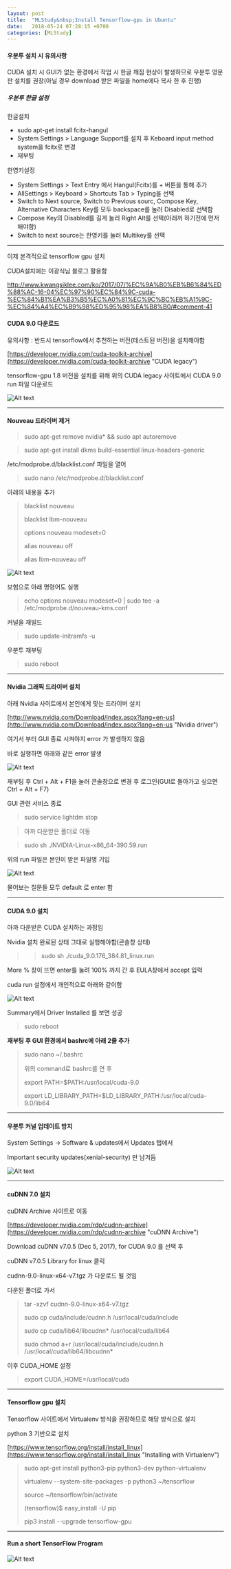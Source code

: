 ```yaml
---
layout: post
title:  "MLStudy&nbsp;Install Tensorflow-gpu in Ubuntu"
date:   2018-05-24 07:28:15 +0700
categories: [MLStudy]
---
```


#### 우분투 설치 시 유의사항

CUDA 설치 시 GUI가 없는 환경에서 작업 시 한글 깨짐 현상이 발생하므로 우분투 영문판 설치를 권장(아닐 경우 download 받은 파일을 home에다 복사 한 후 진행)

##### 우분투 한글 설정

한글설치

- sudo apt-get install fcitx-hangul
- System Settings > Language Support를 설치 후 Keboard input method system을 fcitx로 변경
- 재부팅

한영키설정

- System Settings > Text Entry 에서 Hangul(Fcitx)를 + 버튼을 통해 추가
- AllSettings > Keyboard > Shortcuts Tab > Typing을 선택
- Switch to Next source, Switch to Previous sourc, Compose Key, Alternative Characters Key를 모두 backspace를 눌러 Disabled로 선택함
- Compose Key의 Disabled를 길게 눌러 Right Alt를 선택(아래꺼 하기전에 먼저해야함)
- Switch to next source는 한영키를 눌러 Multikey를 선택
 
---

이제 본격적으로 tensorflow gpu 설치

CUDA설치에는 이광식님 블로그 활용함 

[http://www.kwangsiklee.com/ko/2017/07/%EC%9A%B0%EB%B6%84%ED%88%AC-16-04%EC%97%90%EC%84%9C-cuda-%EC%84%B1%EA%B3%B5%EC%A0%81%EC%9C%BC%EB%A1%9C-%EC%84%A4%EC%B9%98%ED%95%98%EA%B8%B0/#comment-41
](http://www.kwangsiklee.com/ko/2017/07/%EC%9A%B0%EB%B6%84%ED%88%AC-16-04%EC%97%90%EC%84%9C-cuda-%EC%84%B1%EA%B3%B5%EC%A0%81%EC%9C%BC%EB%A1%9C-%EC%84%A4%EC%B9%98%ED%95%98%EA%B8%B0/#comment-41 "이광식님 블로그")

#### CUDA 9.0 다운로드

유의사항 : 반드시 tensorflow에서 추천하는 버전(테스트된 버전)을 설치해야함

[https://developer.nvidia.com/cuda-toolkit-archive](https://developer.nvidia.com/cuda-toolkit-archive "CUDA legacy")

tensorflow-gpu 1.8 버전을 설치를 위해 위의 CUDA legacy 사이트에서 CUDA 9.0 run 파일 다운로드

![Alt text](http://leesangwon0114.github.io/static/img/MLStudy/1.1.PNG)

---

#### Nouveau 드라이버 제거

> sudo apt-get remove nvidia* && sudo apt autoremove

> sudo apt-get install dkms build-essential linux-headers-generic

/etc/modprobe.d/blacklist.conf 파일을 열어 

> sudo nano /etc/modprobe.d/blacklist.conf  

아래의 내용을 추가

>blacklist nouveau
>
>blacklist lbm-nouveau
>
>options nouveau modeset=0
>
>alias nouveau off
>
>alias lbm-nouveau off


![Alt text](http://leesangwon0114.github.io/static/img/MLStudy/1.2.jpg)


보험으로 아래 명령어도 실행

> echo options nouveau modeset=0 | sudo tee -a /etc/modprobe.d/nouveau-kms.conf

커널을 재빌드

> sudo update-initramfs -u

우분투 재부팅 

> sudo reboot

---

#### Nvidia 그래픽 드라이버 설치

아래 Nvidia 사이트에서 본인에게 맞는 드라이버 설치

[http://www.nvidia.com/Download/index.aspx?lang=en-us](http://www.nvidia.com/Download/index.aspx?lang=en-us "Nvidia driver")

여기서 부터 GUI 종료 시켜야지 error 가 발생하지 않음

바로 실행하면 아래와 같은 error 발생

![Alt text](http://leesangwon0114.github.io/static/img/MLStudy/1.3.jpg)

재부팅 후 Ctrl + Alt + F1을 눌러 콘솔창으로 변경 후 로그인(GUI로 돌아가고 싶으면 Ctrl + Alt + F7)

GUI 관련 서비스 종료

> sudo service lightdm stop

> 아까 다운받은 폴더로 이동

> sudo sh ./NVIDIA-Linux-x86_64-390.59.run

위의 run 파일은 본인이 받은 파일명 기입

![Alt text](http://leesangwon0114.github.io/static/img/MLStudy/1.4.jpg)

물어보는 질문들 모두 default 로 enter 함

---

#### CUDA 9.0 설치

아까 다운받은 CUDA 설치하는 과정임

Nvidia 설치 완료된 상태 그대로 실행해야함(콘솔창 상태)

>> sudo sh ./cuda_9.0.176_384.81_linux.run

More % 창이 뜨면 enter를 눌려 100% 까지 간 후 EULA창에서 accept 입력

cuda run 설정에서 개인적으로 아래와 같이함

![Alt text](http://leesangwon0114.github.io/static/img/MLStudy/1.5.jpg)

Summary에서 Driver Installed 를 보면 성공

> sudo reboot

**재부팅 후 GUI 환경에서 bashrc에 아래 2줄 추가**

> sudo nano ~/.bashrc
> 
> 위의 command로 bashrc를 연 후
> 
> export PATH=$PATH:/usr/local/cuda-9.0
>
> export LD_LIBRARY_PATH=$LD_LIBRARY_PATH:/usr/local/cuda-9.0/lib64

---

#### 우분투 커널 업데이트 방지

System Settings -> Software & updates에서 Updates 탭에서

Important security updates(xenial-security) 만 남겨둠

![Alt text](http://leesangwon0114.github.io/static/img/MLStudy/1.6.jpg)

---

#### cuDNN 7.0 설치

cuDNN Archive 사이트로 이동

[https://developer.nvidia.com/rdp/cudnn-archive](https://developer.nvidia.com/rdp/cudnn-archive "cuDNN Archive")

Download cuDNN v7.0.5 (Dec 5, 2017), for CUDA 9.0 를 선택 후

cuDNN v7.0.5 Library for linux 클릭

cudnn-9.0-linux-x64-v7.tgz 가 다운로드 될 것임

다운된 폴더로 가서

> tar -xzvf cudnn-9.0-linux-x64-v7.tgz
>
> sudo cp cuda/include/cudnn.h /usr/local/cuda/include
> 
> sudo cp cuda/lib64/libcudnn* /usr/local/cuda/lib64
> 
> sudo chmod a+r /usr/local/cuda/include/cudnn.h /usr/local/cuda/lib64/libcudnn*

이후 CUDA_HOME 설정

> export CUDA_HOME=/usr/local/cuda

---

#### Tensorflow gpu 설치

Tensorflow 사이트에서 Virtualenv 방식을 권장하므로 해당 방식으로 설치

python 3 기반으로 설치

[https://www.tensorflow.org/install/install_linux](https://www.tensorflow.org/install/install_linux "Installing with Virtualenv")

> sudo apt-get install python3-pip python3-dev python-virtualenv
>
> virtualenv --system-site-packages -p python3 ~/tensorflow
> 
> source ~/tensorflow/bin/activate
> 
> (tensorflow)$ easy_install -U pip
> 
> pip3 install --upgrade tensorflow-gpu

---

#### Run a short TensorFlow Program

![Alt text](http://leesangwon0114.github.io/static/img/MLStudy/1.7.jpg)